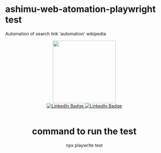 # ashimu-web-atomation-playwright test
Automation of search link 'automation' wikipedia

<div id="header" align="center">
  <img src="https://media.giphy.com/media/y93slPbDMdeXJQONHa/giphy.gif" width="200"/>
</div>
<div id="badges" align="center">
  <a href="https://www.linkedin.com/in/ashimu-bamba/">
    <img src="https://img.shields.io/badge/LinkedIn-blue?style=for-the-badge&logo=linkedin&logoColor=white" alt="LinkedIn Badge"/>
  </a>

  <a href="mailto:ashimu.nsue.barresiones@gmail.com">
  <img src="https://img.shields.io/badge/Gmail-white?style=for-the-badge&logo=gmail&logoColor=red" alt="LinkedIn Badge"/>
    </a>
</div>
<br>
<div align="center" color="white">
<h1>command to run the test</h1>
  <div>npx playwrite test</div>
<br>
<br>
</div>
